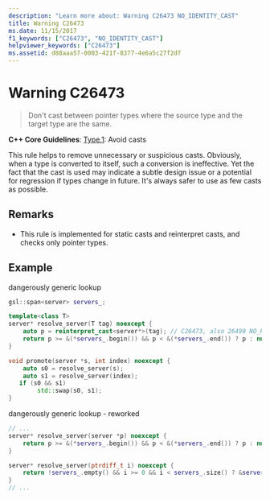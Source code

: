 ```yaml
---
description: "Learn more about: Warning C26473 NO_IDENTITY_CAST"
title: Warning C26473
ms.date: 11/15/2017
f1_keywords: ["C26473", "NO_IDENTITY_CAST"]
helpviewer_keywords: ["C26473"]
ms.assetid: d88aaa57-0003-421f-8377-4e6a5c27f2df
---
```

# Warning C26473

> Don't cast between pointer types where the source type and the target type are the same.

**C++ Core Guidelines**:
[Type.1](https://github.com/isocpp/CppCoreGuidelines/blob/master/CppCoreGuidelines.md#prosafety-type-safety-profile): Avoid casts

This rule helps to remove unnecessary or suspicious casts. Obviously, when a type is converted to itself, such a conversion is ineffective. Yet the fact that the cast is used may indicate a subtle design issue or a potential for regression if types change in future. It's always safer to use as few casts as possible.

## Remarks

- This rule is implemented for static casts and reinterpret casts, and checks only pointer types.

## Example

dangerously generic lookup

```cpp
gsl::span<server> servers_;

template<class T>
server* resolve_server(T tag) noexcept {
    auto p = reinterpret_cast<server*>(tag); // C26473, also 26490 NO_REINTERPRET_CAST
    return p >= &(*servers_.begin()) && p < &(*servers_.end()) ? p : nullptr;
}

void promote(server *s, int index) noexcept {
    auto s0 = resolve_server(s);
    auto s1 = resolve_server(index);
   if (s0 && s1)
        std::swap(s0, s1);
}
```

dangerously generic lookup - reworked

```cpp
// ...
server* resolve_server(server *p) noexcept {
    return p >= &(*servers_.begin()) && p < &(*servers_.end()) ? p : nullptr;
}

server* resolve_server(ptrdiff_t i) noexcept {
    return !servers_.empty() && i >= 0 && i < servers_.size() ? &servers_[i] : nullptr;
}
// ...
```
